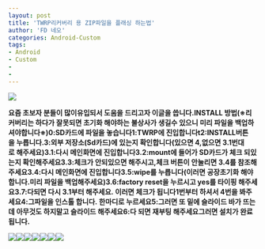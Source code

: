 ```yaml
---
layout: post
title: 'TWRP리커버리 용 ZIP파일을 플래싱 하는법'
author: 'FD 네오'
categories: Android-Custom
tags:
- Android
- Custom
-
-
---
```



<script> location.href='https://cafe.naver.com/develoid/825131' ; </script>

<img src="https://cafeptthumb-phinf.pstatic.net/MjAxODA5MjhfMzUg/MDAxNTM4MTA2MjI3Mzg1.2MNAjK4mZUz5WDRCbSYagUzEd9HyqzBO9QTPBtFoCBcg.YCtouEIuaIXl96Zq41Z3tBUHtyDSEIkv6Ol-Cf7buBcg.JPEG.hj0944/externalFile.jpg?type=w740"><b><p>요즘&nbsp;초보자&nbsp;분들이&nbsp;많이유입되서&nbsp;도움을&nbsp;드리고자&nbsp;이글을&nbsp;씁니다.<b>INSTALL&nbsp;방법<b>(※리커버리는&nbsp;하다가&nbsp;잘못되면&nbsp;초기화&nbsp;해야하는&nbsp;불상사가&nbsp;생길수&nbsp;있으니&nbsp;미리&nbsp;파일을&nbsp;백업하셔야합니다※)<b>0:SD카드에&nbsp;파일을&nbsp;놓습니다<b>1:TWRP에&nbsp;진입합니다t<b>2:INSTALL버튼을&nbsp;누릅니다.<b>3:외부&nbsp;저장소(Sd카드)에&nbsp;있는지&nbsp;확인합니다<b>(있으면&nbsp;4,없으면&nbsp;3.1번대로&nbsp;해주세요)<b>3.1:다시&nbsp;메인화면에&nbsp;진입합니다<b>3.2:mount에&nbsp;들어가&nbsp;SD카드가&nbsp;체크&nbsp;되있는지&nbsp;확인해주세요<b>3.3:체크가&nbsp;안되있으면&nbsp;해주시고,체크&nbsp;버튼이&nbsp;안눌리면&nbsp;3.4를&nbsp;참조해주세요<b>3.4:다시&nbsp;메인화면에&nbsp;진입합니다<b>3.5:wipe를&nbsp;누릅니다<b>(이러면&nbsp;공장초기화&nbsp;해야합니다.미리&nbsp;파일을&nbsp;백업해주세요)<b>3.6:factory&nbsp;reset을&nbsp;누르시고&nbsp;yes를&nbsp;타이핑&nbsp;해주세요<b>3.7:다되면&nbsp;다시&nbsp;3.1부터&nbsp;해주세요.&nbsp;이러면&nbsp;체크가&nbsp;됩니다<b>1번부터&nbsp;하셔서&nbsp;4번을&nbsp;봐주세요<b>4:그파일을&nbsp;인스톨&nbsp;합니다.&nbsp;한마디로&nbsp;누르세요<b>5:그러면&nbsp;또&nbsp;밑에&nbsp;슬라이드&nbsp;바가&nbsp;뜨는데&nbsp;아무것도&nbsp;하지말고&nbsp;슬라이드&nbsp;해주세요<b>6:다&nbsp;되면&nbsp;재부팅&nbsp;해주세요<b>그러면&nbsp;설치가&nbsp;완료됩니다.</p><img src="https://cafeptthumb-phinf.pstatic.net/MjAxODA5MjhfMjYz/MDAxNTM4MTA2MjI4MDk0.L1JVgHA3yNrhGnTLSwaEM_8Fa3EobZJOzY4pmu0qydEg.rBRWQxyLilTlF6UZg0v0RRK8-4AxcXYLllDy9UELEr4g.JPEG.hj0944/externalFile.jpg?type=w740"><b><img src="https://cafeptthumb-phinf.pstatic.net/MjAxODA5MjhfNzEg/MDAxNTM4MTA2MjI4NzQx.e5CTwhGds58ni1BG8jUv2EDrzGqEQJPIo8U-yYwvSfIg.8aedCNYpqLCS6vlmLOs-lMaz8OLxsXZZyMGLn1y-mg8g.JPEG.hj0944/externalFile.jpg?type=w740"><b><img src="https://cafeptthumb-phinf.pstatic.net/MjAxODA5MjhfMjE1/MDAxNTM4MTA2MjI5Njk2.Fm4YSoY9UHifz9Cbqd6IbpYzLApYluhj3j83QyucHuIg.hVvYgm5by79IwL0QkY-etALnxwjx8oDwKWk-imU1L0og.JPEG.hj0944/externalFile.jpg?type=w740"><b><img src="https://cafeptthumb-phinf.pstatic.net/MjAxODA5MjhfNDIg/MDAxNTM4MTA2MjMwNTkx.sv6ctlj3y-GVDrKeALkN7HKF2IIo-UD923Gd13zjLGEg.lS84-m2gg1R5EvAOIyQ3hb56Nn5LNw9WJdP0qhzgAF0g.JPEG.hj0944/externalFile.jpg?type=w740"><b><img src="https://cafeptthumb-phinf.pstatic.net/MjAxODA5MjhfMjkx/MDAxNTM4MTA2MjMxMTU0.9dBwjMbNo1OalkJ3HvhyZHM0TOf36OXLX_vB2VYHLFMg.Ur1OsD8umgut5agx5jSbWyQZEzll9UZCFNP-AFMcus8g.JPEG.hj0944/externalFile.jpg?type=w740"><b><img src="https://cafeptthumb-phinf.pstatic.net/MjAxODA5MjhfMTQz/MDAxNTM4MTA2MjMxNzYz.bwoPuguW4j6gfzMJasfFlva6KArB2BT4IOx13Z3AYDgg.YbtU-ueRKt2AD78c97Wxu5M9C-hBJbZrEELhVehVJOQg.JPEG.hj0944/externalFile.jpg?type=w740"><b><img src="https://cafeptthumb-phinf.pstatic.net/MjAxODA5MjhfMTI5/MDAxNTM4MTA2MjMyNjk5.RNHwwzNTLIULZtsS7DnRINicQSwOVZitnKE7z00ioe4g.c9u1-SqsJUyYEm9ngY5oufcHxpSuHGJECCdbtNzaN1Qg.JPEG.hj0944/externalFile.jpg?type=w740"><b>
